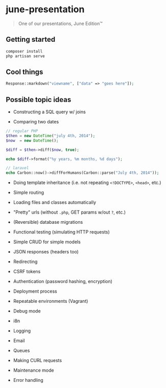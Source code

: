 june-presentation
=================
>One of our presentations, June Edition™

Getting started
---------------
```bash
composer install
php artisan serve
```

Cool things
-----------
```php
Response::markdown("viewname", ["data" => "goes here"]);
```

Possible topic ideas
--------------------
- Constructing a SQL query w/ joins

- Comparing two dates

```php
// regular PHP
$then = new DateTime("july 4th, 2014");
$now  = new DateTime();

$diff = $then->diff($now, true);

echo $diff->format("%y years, %m months, %d days");
```

```php
// laravel
echo Carbon::now()->diffForHumans(Carbon::parse("July 4th, 2014"));
```

- Doing template inheritance (i.e. not repeating `<!DOCTYPE>`, `<head>`, etc.)

- Simple routing

- Loading files and classes automatically

- "Pretty" urls (without `.php`, GET params w/out `?`, etc.)

- (Reversible) database migrations

- Functional testing (simulating HTTP requests)

- Simple CRUD for simple models

- JSON responses (headers too)

- Redirecting

- CSRF tokens

- Authentication (password hashing, encryption)

- Deployment process

- Repeatable environments (Vagrant)

- Debug mode

- i8n

- Logging

- Email

- Queues

- Making CURL requests

- Maintenance mode

- Error handling
